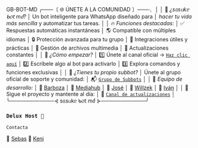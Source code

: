 GB-BOT-MD
╭───〔 🌐  ÚNETE A LA COMUNIDAD 〕───╮
│
│ 🤖 *¿sᥲsᥙkᥱ ᑲ᥆𝗍 mძ?*
│ Un bot inteligente para WhatsApp diseñado para
│ *hacer tu vida más sencilla* y automatizar tus tareas.
│
│ 🔥 *Funciones destacadas:*
│ ✅ Respuestas automáticas instantáneas
│ 🌎 Compatible con múltiples idiomas
│ 🔒 Protección avanzada para tu grupo
│ 📡 Integraciones útiles y prácticas
│ 📁 Gestión de archivos multimedia
│ 🚀 Actualizaciones constantes
│
│ 📌 *¿Cómo empezar?*
│ 1️⃣ Únete al canal oficial → [`Haz clic aquí`](https://whatsapp.com/channel/0029Vaua0ZD3gvWjQaIpSy18)
│ 2️⃣ Escríbele algo al bot para activarlo
│ 3️⃣ Explora comandos y funciones exclusivas
│
│ 🧠 *¿Tienes tu propio subbot?*
│ Únete al grupo oficial de soporte y comunidad:
│ 📬 [`Grupo de Subbots`](https://chat.whatsapp.com/DDtCymznMag3A7WTgwqT7X)
│
│ 👥 *Equipo de desarrollo:*
│ 💫 [Barboza](https://Wa.me/584146277368)
│ 👑 [Mediahub](https://Wa.me/51935848195)
│ 🔹 [José](https://Wa.me/584245610338)
│ 🎩 [Willzek](https://Wa.me/50557865603)
│ 🔸 [Iván](https://Wa.me/59169739411)
│
│ 🔔 Sigue el proyecto y mantente al día:
│ 📢 [`Canal de actualizaciones`](https://whatsapp.com/channel/0029Vb8kvXUBfxnzYWsbS81I)
│
╰────────────⊰ sᥲsᥙkᥱ ᑲ᥆𝗍 mძ ⊱────────────╯
### `Delux Host 👑`

`Contacta`

👑 [Sebas](https://Wa.me/5491166887146)
👑 [Keni](https://Wa.me/5493865642938)
